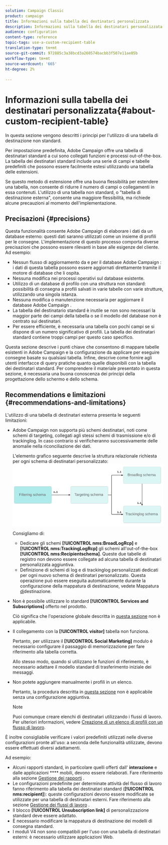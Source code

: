 ```yaml
---
solution: Campaign Classic
product: campaign
title: Informazioni sulla tabella dei destinatari personalizzata
description: Informazioni sulla tabella dei destinatari personalizzata
audience: configuration
content-type: reference
topic-tags: use-a-custom-recipient-table
translation-type: tm+mt
source-git-commit: 972885c3a38bcd3a260574bacbb3f507e11ae05b
workflow-type: tm+mt
source-wordcount: '665'
ht-degree: 2%

---
```



# Informazioni sulla tabella dei destinatari personalizzata{#about-custom-recipient-table}

In questa sezione vengono descritti i principi per l&#39;utilizzo di una tabella di destinazione non standard.

Per impostazione predefinita,  Adobe Campaign offre una tabella di destinatari standard a cui sono collegati funzioni e processi out-of-the-box. La tabella dei destinatari standard include una serie di campi e tabelle predefiniti che possono essere facilmente estesi utilizzando una tabella delle estensioni.

Se questo metodo di estensione offre una buona flessibilità per estendere una tabella, non consente di ridurre il numero di campi o collegamenti in essa contenuti. L&#39;utilizzo di una tabella non standard, o &quot;tabella di destinazione esterna&quot;, consente una maggiore flessibilità, ma richiede alcune precauzioni al momento dell&#39;implementazione.

## Precisazioni {#precisions}

Questa funzionalità consente  Adobe Campaign di elaborare i dati da un database esterno: questi dati saranno utilizzati come un insieme di profili per le consegne. L&#39;implementazione di questo processo comporta diverse precisazioni che possono essere rilevanti in base alle esigenze del cliente. Ad esempio:

* Nessun flusso di aggiornamento da e per il database Adobe Campaign : i dati di questa tabella possono essere aggiornati direttamente tramite il motore di database che li ospita.
* Nessuna modifica nei processi operativi sul database esistente.
* Utilizzo di un database di profilo con una struttura non standard: possibilità di consegna a profili salvati in varie tabelle con varie strutture, utilizzando una singola istanza.
* Nessuna modifica o manutenzione necessaria per aggiornare il database Adobe Campaign .
* La tabella del destinatario standard è inutile se non sono necessari la maggior parte dei campi della tabella o se il modello del database non è centrato sui destinatari.
* Per essere efficiente, è necessaria una tabella con pochi campi se si dispone di un numero significativo di profili. La tabella dei destinatari standard contiene troppi campi per questo caso specifico.

Questa sezione descrive i punti chiave che consentono di mappare tabelle esistenti in  Adobe Campaign e la configurazione da applicare per eseguire consegne basate su qualsiasi tabella. Infine, descrive come fornire agli utenti interfacce di query pratiche quanto quelle disponibili con la tabella dei destinatari standard. Per comprendere il materiale presentato in questa sezione, è necessaria una buona conoscenza dei principi della progettazione dello schermo e dello schema.

## Recommendations e limitazioni {#recommendations-and-limitations}

L&#39;utilizzo di una tabella di destinatari esterna presenta le seguenti limitazioni:

*  Adobe Campaign non supporta più schemi destinatari, noti come schemi di targeting, collegati agli stessi schemi di trasmissione e/o di trackinglog. In caso contrario si verificheranno successivamente delle anomalie nella riconciliazione dei dati.

   L&#39;elemento grafico seguente descrive la struttura relazionale richiesta per ogni schema di destinatari personalizzato:
   ![](assets/custom_recipient_limitation.png)

   Consigliamo di:

   * Dedicare gli schemi **[!UICONTROL nms:BroadLogRcp]** e **[!UICONTROL nms:TrackingLogRcp]** gli schemi all&#39;out-of-the-box **[!UICONTROL nms:Recipientschema]**. Queste due tabelle di registro non devono essere collegate ad alcuna tabella di destinatari personalizzata aggiuntiva.
   * Definizione di schemi di log e di trackinglog personalizzati dedicati per ogni nuovo schema di destinatari personalizzato. Questa operazione può essere eseguita automaticamente durante la configurazione della mappatura di destinazione, vedete Mappatura [di](../../configuration/using/target-mapping.md)destinazione.

* Non è possibile utilizzare lo standard **[!UICONTROL Services and Subscriptions]** offerto nel prodotto.

   Ciò significa che l&#39;operazione globale descritta in [questa sezione](../../delivery/using/managing-subscriptions.md) non è applicabile.

* Il collegamento con la **[!UICONTROL visitor]** tabella non funziona.

   Pertanto, per utilizzare il **[!UICONTROL Social Marketing]** modulo è necessario configurare il passaggio di memorizzazione per fare riferimento alla tabella corretta.

   Allo stesso modo, quando si utilizzano le funzioni di riferimento, è necessario adattare il modello standard di trasferimento iniziale dei messaggi.

* Non potete aggiungere manualmente i profili in un elenco.

   Pertanto, la procedura descritta in [questa sezione](../../platform/using/creating-and-managing-lists.md) non è applicabile senza una configurazione aggiuntiva.

   >[!NOTE]
   >
   >Puoi comunque creare elenchi di destinatari utilizzando i flussi di lavoro. Per ulteriori informazioni, vedere [Creazione di un elenco di profili con un flusso di lavoro](../../configuration/using/creating-a-profile-list-with-a-workflow.md).

È inoltre consigliabile verificare i valori predefiniti utilizzati nelle diverse configurazioni pronte all&#39;uso: a seconda delle funzionalità utilizzate, devono essere effettuati diversi adattamenti.

Ad esempio:

* Alcuni rapporti standard, in particolare quelli offerti dall&#39; **interazione** e dalle applicazioni **** mobili, devono essere rielaborati. Fare riferimento alla sezione [Gestione dei rapporti](../../configuration/using/managing-reports.md) .
* Le configurazioni predefinite per determinate attività del flusso di lavoro fanno riferimento alla tabella dei destinatari standard (**[!UICONTROL nms:recipient]**): queste configurazioni devono essere modificate se utilizzate per una tabella di destinatari esterni. Fare riferimento alla sezione [Gestione dei flussi di lavoro](../../configuration/using/managing-workflows.md) .
* Il blocco **[!UICONTROL Unsubscription link]** di personalizzazione standard deve essere adattato.
* È necessario modificare la mappatura di destinazione dei modelli di consegna standard.
* I moduli V4 non sono compatibili per l&#39;uso con una tabella di destinatari esterni: è necessario utilizzare applicazioni Web.

